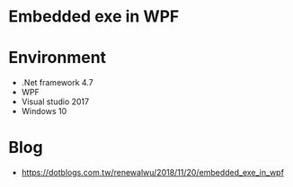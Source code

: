 
# Embedded exe in WPF
# Environment
* .Net framework 4.7
* WPF
* Visual studio 2017
* Windows 10

# Blog
* https://dotblogs.com.tw/renewalwu/2018/11/20/embedded_exe_in_wpf
